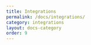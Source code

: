 ```yaml
---
title: Integrations
permalink: /docs/integrations/
category: integrations
layout: docs-category
order: 9
---
```

